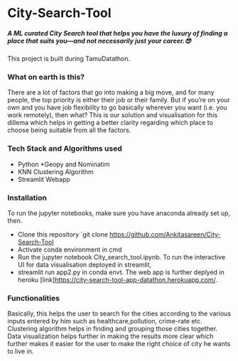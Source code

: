 # City-Search-Tool

##### A ML curated City Search tool that helps you have the luxury of finding a place that suits you—and not necessarily just your career.😎
This project is built during TamuDatathon.
&NewLine;
### What on earth is this?
There are a lot of factors that go into making a big move, and for many people, the top priority is either their job or their family. But if you’re on your own and you have job flexibility to go basically wherever you want (i.e. you work remotely), then what? This is our solution and visualisation for this dillema which helps in getting a better clarity regarding which place to choose being suitable from all the factors.

### Tech Stack and Algorithms used
* Python
*Geopy and Nominatim
* KNN Clustering Algorithm
* Streamlit Webapp


### Installation
To run the jupyter notebooks, make sure you have anaconda already set up, then.
* Clone this repository `git clone https://github.com/Ankitasareen/City-Search-Tool
* Activate conda environment in cmd 
* Run the jupyter notebook City_search_tool.ipynb.
To run the interactive UI for data visualisation deployed in streamlit,
* streamlit run app2.py in conda envt.
The web app is further deplyed in heroku [link]https://city-search-tool-app-datathon.herokuapp.com/.


### Functionalities
Basically, this helps the user to search for the cities according to the various inputs entered by him such as healthcare,pollution, crime-rate etc. Clustering algorithm helps in finding and grouping those cities together. Data visualization helps further in making the results more clear which further makes it easier for the user to make the right choice of city he wants to live in.







